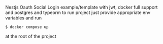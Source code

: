 Nestjs Oauth Social Login example/template with jwt, docker full support and postgres and typeorm
to run project just provide appropriate env variables and run 
```
$ docker compose up
```

at the root of the project
